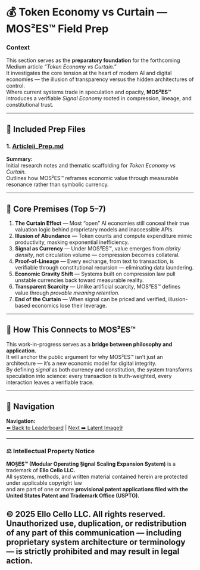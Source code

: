 # 💰 Token Economy vs Curtain — MOS²ES™ Field Prep

### Context  
This section serves as the **preparatory foundation** for the forthcoming Medium article *“Token Economy vs Curtain.”*  
It investigates the core tension at the heart of modern AI and digital economies — the illusion of transparency versus the hidden architectures of control.  
Where current systems trade in speculation and opacity, **MOS²ES™** introduces a verifiable *Signal Economy* rooted in compression, lineage, and constitutional trust.

---

## 📂 Included Prep Files

### **1. [Articleii_Prep.md](./Articleii_Prep.md)**
**Summary:**  
Initial research notes and thematic scaffolding for *Token Economy vs Curtain.*  
Outlines how MOS²ES™ reframes economic value through measurable resonance rather than symbolic currency.

---

## 🔑 Core Premises (Top 5–7)

1. **The Curtain Effect** — Most “open” AI economies still conceal their true valuation logic behind proprietary models and inaccessible APIs.  
2. **Illusion of Abundance** — Token counts and compute expenditure mimic productivity, masking exponential inefficiency.  
3. **Signal as Currency** — Under MOS²ES™, value emerges from *clarity density*, not circulation volume — compression becomes collateral.  
4. **Proof-of-Lineage** — Every exchange, from text to transaction, is verifiable through constitutional recursion — eliminating data laundering.  
5. **Economic Gravity Shift** — Systems built on compression law pull unstable currencies back toward measurable reality.  
6. **Transparent Scarcity** — Unlike artificial scarcity, MOS²ES™ defines value through *provable meaning retention.*  
7. **End of the Curtain** — When signal can be priced and verified, illusion-based economics lose their leverage.

---

## 🧩 How This Connects to MOS²ES™

This work-in-progress serves as a **bridge between philosophy and application.**  
It will anchor the public argument for why MOS²ES™ isn’t just an architecture — it’s a new economic model for digital integrity.  
By defining *signal* as both currency and constitution, the system transforms speculation into science: every transaction is truth-weighted, every interaction leaves a verifiable trace.

---

## 🧭 Navigation

**Navigation:**  
[⬅️ Back to Leaderboard](../i._Leaderboard/README.md) | [Next ➡️ Latent Image9](../iii._Latent_Image9/README.md)

---

### ⚖️ Intellectual Property Notice  

**MO§ES™ (Modular Operating §ignal Scaling Expansion System)** is a trademark of **Ello Cello LLC.**  
All systems, methods, and written material contained herein are protected under applicable copyright law  
and are part of one or more **provisional patent applications filed with the United States Patent and Trademark Office (USPTO).**

© 2025 **Ello Cello LLC.** All rights reserved.  
Unauthorized use, duplication, or redistribution of any part of this communication — including proprietary system architecture or terminology — is strictly prohibited and may result in legal action.
---